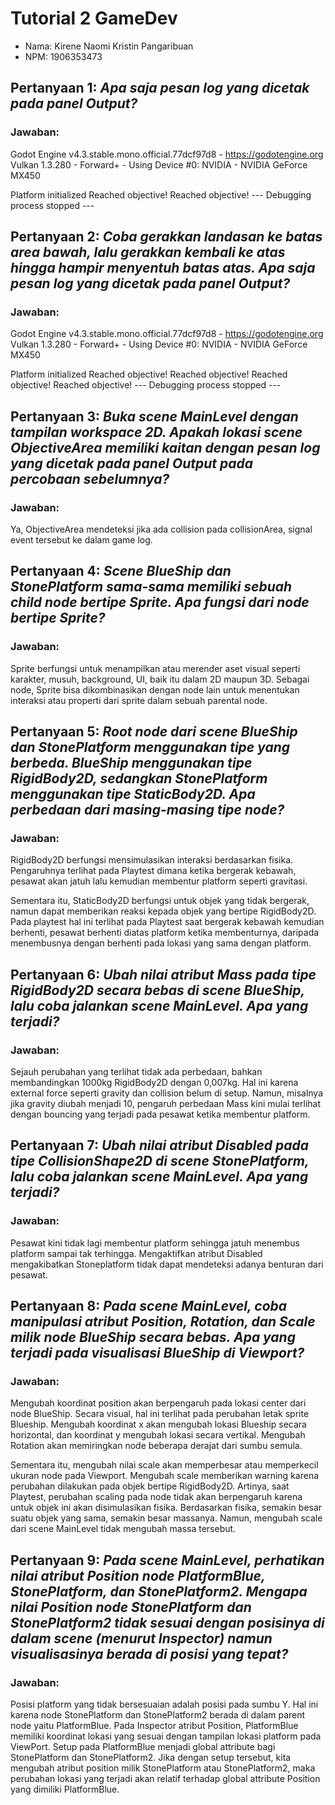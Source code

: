 # Tutorial 2 GameDev

- Nama: Kirene Naomi Kristin Pangaribuan
- NPM: 1906353473

## **Pertanyaan 1**: *Apa saja pesan log yang dicetak pada panel Output?*

### **Jawaban:**
Godot Engine v4.3.stable.mono.official.77dcf97d8 - https://godotengine.org
Vulkan 1.3.280 - Forward+ - Using Device #0: NVIDIA - NVIDIA GeForce MX450

Platform initialized
Reached objective!
Reached objective!
--- Debugging process stopped ---

## **Pertanyaan 2**: *Coba gerakkan landasan ke batas area bawah, lalu gerakkan kembali ke atas hingga hampir menyentuh batas atas. Apa saja pesan log yang dicetak pada panel Output?*

### **Jawaban:**
Godot Engine v4.3.stable.mono.official.77dcf97d8 - https://godotengine.org
Vulkan 1.3.280 - Forward+ - Using Device #0: NVIDIA - NVIDIA GeForce MX450

Platform initialized
Reached objective!
Reached objective!
Reached objective!
Reached objective!
--- Debugging process stopped ---

## **Pertanyaan 3**: *Buka scene MainLevel dengan tampilan workspace 2D. Apakah lokasi scene ObjectiveArea memiliki kaitan dengan pesan log yang dicetak pada panel Output pada percobaan sebelumnya?*

### **Jawaban:**
Ya, ObjectiveArea mendeteksi jika ada collision pada collisionArea, signal event tersebut ke dalam game log.

## **Pertanyaan 4**: *Scene BlueShip dan StonePlatform sama-sama memiliki sebuah child node bertipe Sprite. Apa fungsi dari node bertipe Sprite?*

### **Jawaban:**
Sprite berfungsi untuk menampilkan atau merender aset visual seperti karakter, musuh, background, UI, baik itu dalam 2D maupun 3D. Sebagai node, Sprite bisa dikombinasikan dengan node lain untuk menentukan interaksi atau properti dari sprite dalam sebuah parental node.

## **Pertanyaan 5**: *Root node dari scene BlueShip dan StonePlatform menggunakan tipe yang berbeda. BlueShip menggunakan tipe RigidBody2D, sedangkan StonePlatform menggunakan tipe StaticBody2D. Apa perbedaan dari masing-masing tipe node?*

### **Jawaban:**
RigidBody2D berfungsi mensimulasikan interaksi berdasarkan fisika. Pengaruhnya terlihat pada Playtest dimana ketika bergerak kebawah, pesawat akan jatuh lalu kemudian membentur platform seperti gravitasi.

Sementara itu, StaticBody2D berfungsi untuk objek yang tidak bergerak, namun dapat memberikan reaksi kepada objek yang bertipe RigidBody2D. Pada playtest hal ini terlihat pada Playtest saat bergerak kebawah kemudian berhenti, pesawat berhenti diatas platform ketika membenturnya, daripada menembusnya dengan berhenti pada lokasi yang sama dengan platform.

## **Pertanyaan 6**: *Ubah nilai atribut Mass pada tipe RigidBody2D secara bebas di scene BlueShip, lalu coba jalankan scene MainLevel. Apa yang terjadi?*

### **Jawaban:**
Sejauh perubahan yang terlihat tidak ada perbedaan, bahkan membandingkan 1000kg RigidBody2D dengan 0,007kg. Hal ini karena external force seperti gravity dan collision belum di setup. Namun, misalnya jika gravity diubah menjadi 10, pengaruh perbedaan Mass kini mulai terlihat dengan bouncing yang terjadi pada pesawat ketika membentur platform.

## **Pertanyaan 7**: *Ubah nilai atribut Disabled pada tipe CollisionShape2D di scene StonePlatform, lalu coba jalankan scene MainLevel. Apa yang terjadi?*

### **Jawaban:**
Pesawat kini tidak lagi membentur platform sehingga jatuh menembus platform sampai tak terhingga. Mengaktifkan atribut Disabled mengakibatkan Stoneplatform tidak dapat mendeteksi adanya benturan dari pesawat.

## **Pertanyaan 8**: *Pada scene MainLevel, coba manipulasi atribut Position, Rotation, dan Scale milik node BlueShip secara bebas. Apa yang terjadi pada visualisasi BlueShip di Viewport?*

### **Jawaban:**
Mengubah koordinat position akan berpengaruh pada lokasi center dari node BlueShip. Secara visual, hal ini terlihat pada perubahan letak sprite Blueship. Mengubah koordinat x akan mengubah lokasi Blueship secara horizontal, dan koordinat y mengubah lokasi secara vertikal. Mengubah Rotation akan memiringkan node beberapa derajat dari sumbu semula. 

Sementara itu, mengubah nilai scale akan memperbesar atau memperkecil ukuran node pada Viewport. Mengubah scale memberikan warning karena perubahan dilakukan pada objek bertipe RigidBody2D. Artinya, saat Playtest, perubahan scaling pada node tidak akan berpengaruh karena untuk objek ini akan disimulasikan fisika. Berdasarkan fisika, semakin besar suatu objek yang sama, semakin besar massanya. Namun, mengubah scale dari scene MainLevel tidak mengubah massa tersebut.

## **Pertanyaan 9**: *Pada scene MainLevel, perhatikan nilai atribut Position node PlatformBlue, StonePlatform, dan StonePlatform2. Mengapa nilai Position node StonePlatform dan StonePlatform2 tidak sesuai dengan posisinya di dalam scene (menurut Inspector) namun visualisasinya berada di posisi yang tepat?*

### **Jawaban:**
Posisi platform yang tidak bersesuaian adalah posisi pada sumbu Y. Hal ini karena node StonePlatform dan StonePlatform2 berada di dalam parent node yaitu PlatformBlue. Pada Inspector atribut Position, PlatformBlue memiliki koordinat lokasi yang sesuai dengan tampilan lokasi platform pada ViewPort. Setup pada PlatformBlue menjadi global attribute bagi StonePlatform dan StonePlatform2. Jika dengan setup tersebut, kita mengubah atribut position milik StonePlatform atau StonePlatform2, maka perubahan lokasi yang terjadi akan relatif terhadap global attribute Position yang dimiliki PlatformBlue.